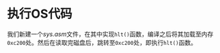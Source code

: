 # 执行OS代码

我们新建一个*sys.asm*文件，在其中实现```hlt()```函数，编译之后将其加载至内存```0xc200```处。然后在读取完磁盘后，跳转至```0xc200```处，即执行```hlt()```函数。
